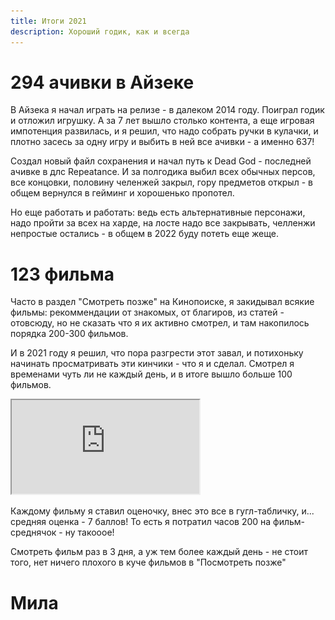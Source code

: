 ```yaml
---
title: Итоги 2021
description: Хороший годик, как и всегда
---
```


<div class="mendel-card">

# 294 ачивки в Айзеке

В Айзека я начал играть на релизе - в далеком 2014 году. Поиграл годик и отложил игрушку. 
А за 7 лет вышло столько контента, а еще игровая импотенция развилась, и я решил, что надо собрать ручки в кулачки, и плотно засесь за одну игру и выбить в ней все ачивки - а именно 637!

Создал новый файл сохранения и начал путь к Dead God - последней ачивке в длс Repeatance.
И за полгодика выбил всех обычных персов, все концовки, половину челенжей закрыл, гору предметов открыл - в общем вернулся в гейминг и хорошенько пропотел. 

Но еще работать и работать: ведь есть альтернативные персонажи, надо пройти за всех на харде, 
на лосте надо все закрывать, челленжи непростые остались - в общем в 2022 буду потеть еще жеще.

<img-swiper>

  <img-block src="/images/n/results-2021/isaac-2022-01-03.png" alt="Прогресс на 2022-01-03"></img-block>

</img-swiper>

</div>

<div class="mendel-card">

# 123 фильма

Часто в раздел "Смотреть позже" на Кинопоиске, я закидывал всякие фильмы: рекоммендации от знакомых, от благиров, из статей - отовсюду, 
но не сказать что я их активно смотрел, и там накопилось порядка 200-300 фильмов. 

И в 2021 году я решил, что пора разгрести этот завал, и потихоньку начинать просматривать эти кинчики - что я и сделал. 
Смотрел я временами чуть ли не каждый день, и в итоге вышло больше 100 фильмов.

<iframe src="https://docs.google.com/spreadsheets/d/e/2PACX-1vSZ6sjRZBQSnIKRKCw-jXnMFgHfQrwV6lFfreqQwvxzk7wyQuaaJIJVvWqrHNm7-BrQkGCgxyQ6RyNA/pubhtml?gid=0&amp;single=true&amp;widget=true&amp;headers=false"></iframe>

Каждому фильму я ставил оценочку, внес это все в гугл-табличку, и... средняя оценка - 7 баллов! То есть  я потратил часов 200 на фильм-среднячок - ну такооое! 

Смотреть фильм раз в 3 дня, а уж тем более каждый день - не стоит того, нет ничего плохого в куче фильмов в "Посмотреть позже"

</div>

<div class="mendel-card">

# Мила

</div>
